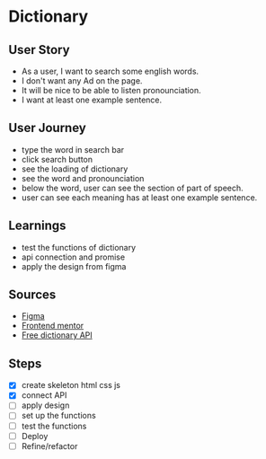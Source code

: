 # Dictionary

## User Story

- As a user, I want to search some english words.
- I don't want any Ad on the page.
- It will be nice to be able to listen pronounciation.
- I want at least one example sentence.

## User Journey

- type the word in search bar
- click search button
- see the loading of dictionary
- see the word and pronounciation
- below the word, user can see the section of part of speech.
- user can see each meaning has at least one example sentence.

## Learnings

- test the functions of dictionary
- api connection and promise
- apply the design from figma

## Sources

- [Figma](https://www.figma.com/file/JGdCW0x8fZnIGUS8i1PZBa/Dictinary?node-id=0%3A1)
- [Frontend mentor](https://www.frontendmentor.io/challenges/job-listings-with-filtering-ivstIPCt/hub/job-listings-with-filtering-tcwIyklIb)
- [Free dictionary API](https://dictionaryapi.dev/)

## Steps

- [x] create skeleton html css js
- [x] connect API
- [ ] apply design
- [ ] set up the functions
- [ ] test the functions
- [ ] Deploy
- [ ] Refine/refactor
